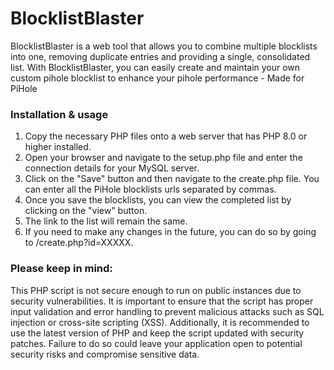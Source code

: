 # BlocklistBlaster
BlocklistBlaster is a web tool that allows you to combine multiple blocklists into one, removing duplicate entries and providing a single, consolidated list. With BlocklistBlaster, you can easily create and maintain your own custom pihole blocklist to enhance your pihole performance - Made for PiHole

### Installation & usage
1. Copy the necessary PHP files onto a web server that has PHP 8.0 or higher installed.
2. Open your browser and navigate to the setup.php file and enter the connection details for your MySQL server.
3. Click on the "Save" button and then navigate to the create.php file. You can enter all the PiHole blocklists urls separated by commas.
4. Once you save the blocklists, you can view the completed list by clicking on the "view" button.
5. The link to the list will remain the same.
6. If you need to make any changes in the future, you can do so by going to /create.php?id=XXXXX.

### Please keep in mind:
This PHP script is not secure enough to run on public instances due to security vulnerabilities. It is important to ensure that the script has proper input validation and error handling to prevent malicious attacks such as SQL injection or cross-site scripting (XSS). Additionally, it is recommended to use the latest version of PHP and keep the script updated with security patches. Failure to do so could leave your application open to potential security risks and compromise sensitive data.

